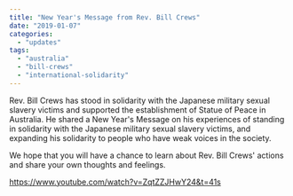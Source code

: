 ```yaml
---
title: "New Year's Message from Rev. Bill Crews"
date: "2019-01-07"
categories: 
  - "updates"
tags: 
  - "australia"
  - "bill-crews"
  - "international-solidarity"
---
```


Rev. Bill Crews has stood in solidarity with the Japanese military sexual slavery victims and supported the establishment of Statue of Peace in Australia. He shared a New Year's Message on his experiences of standing in solidarity with the Japanese military sexual slavery victims, and expanding his solidarity to people who have weak voices in the society.

We hope that you will have a chance to learn about Rev. Bill Crews' actions and share your own thoughts and feelings.

https://www.youtube.com/watch?v=ZqtZZJHwY24&t=41s
